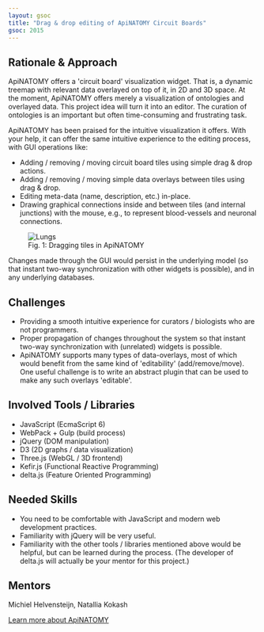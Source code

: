 ```yaml
---
layout: gsoc 
title: "Drag & drop editing of ApiNATOMY Circuit Boards"
gsoc: 2015
---
```


Rationale & Approach
--------------------

ApiNATOMY offers a 'circuit board' visualization widget. That is, a dynamic treemap with relevant data overlayed on top of it, in 2D and 3D space. At the moment, ApiNATOMY offers merely a visualization of ontologies and overlayed data. This project idea will turn it into an editor. The curation of ontologies is an important but often time-consuming and frustrating task.

ApiNATOMY has been praised for the intuitive visualization it offers. With your help, it can offer the same intuitive experience to the editing process, with GUI operations like:

* Adding / removing / moving circuit board tiles using simple drag & drop actions.
* Adding / removing / moving simple data overlays between tiles using drag & drop.
* Editing meta-data (name, description, etc.) in-place.
* Drawing graphical connections inside and between tiles (and internal junctions) with the mouse, e.g., to represent blood-vessels and neuronal connections.

<figure>
	<img src="{{ site.baseurl }}gsoc/2015/img/apinatomy/apinatomy_drop.jpg" alt="Lungs" style="max-height: 200px">
	<figcaption>Fig. 1: Dragging tiles in ApiNATOMY</figcaption>
</figure>

Changes made through the GUI would persist in the underlying model (so that instant two-way synchronization with other widgets is possible), and in any underlying databases.

Challenges
----------

* Providing a smooth intuitive experience for curators / biologists who are not programmers.
* Proper propagation of changes throughout the system so that instant two-way synchronization with (unrelated) widgets is possible.
* ApiNATOMY supports many types of data-overlays, most of which would benefit from the same kind of 'editability' (add/remove/move). One useful challenge is to write an abstract plugin that can be used to make any such overlays 'editable'.

Involved Tools / Libraries
-------------------------

* JavaScript (EcmaScript 6)
* WebPack + Gulp (build process)
* jQuery (DOM manipulation)
* D3 (2D graphs / data visualization)
* Three.js (WebGL / 3D frontend)
* Kefir.js (Functional Reactive Programming)
* delta.js (Feature Oriented Programming)

Needed Skills
-------------

* You need to be comfortable with JavaScript and modern web development practices.
* Familiarity with jQuery will be very useful.
* Familiarity with the other tools / libraries mentioned above would be helpful, but can be learned during the process. (The developer of delta.js will actually be your mentor for this project.)

Mentors
-------

Michiel Helvensteijn, Natallia Kokash

<a target="_blank" class="btn btn-primary pull-right" href="{{ site.baseurl }}gsoc/2015/projects/apinatomy.html">Learn more about ApiNATOMY</a>  
<br> 
